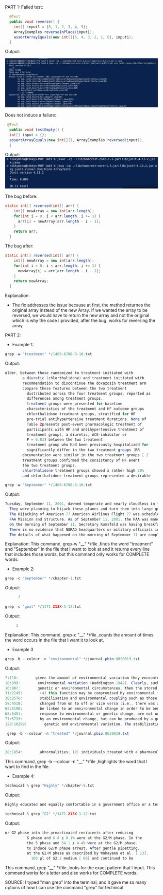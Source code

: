 PART 1:
Failed test:

``` java
  @Test
  public void reverse() {
    int[] input1 = {0, 1, 2, 3, 4, 5};
    ArrayExamples.reverseInPlace(input1);
    assertArrayEquals(new int[]{5, 4, 3, 2, 1, 0}, input1);
  }
```
Output:

![Image](failedOutput.png)


Does not induce a failure:
``` java
 @Test 
  public void testEmpty() {
  int[] input = {};
  assertArrayEquals(new int[]{}, ArrayExamples.reversed(input));
  }
```

Output: 
![Image](passedFailCode.png)

The bug before:
``` java
static int[] reversed(int[] arr) {
    int[] newArray = new int[arr.length];
    for(int i = 0; i < arr.length; i += 1) {
      arr[i] = newArray[arr.length - i - 1];
    }
    return arr;
  }
```
The bug after:
``` java
static int[] reversed(int[] arr) {
    int[] newArray = new int[arr.length];
    for(int i = 0; i < arr.length; i += 1) {
      newArray[i] = arr[arr.length - i - 1];
    }
    return newArray;
  }
```


Explanation: 
- The fix addresses the issue because at first, the method returnes the original array
instead of the new Array. If we wanted the array to be reversed, we would have to return
the new array and not the original which is why the code I provided, after the bug, works
for reversing the array. 

PART 2:
- Example 1:
``` java
grep -w "treatment" */1468-6708-3-10.txt
```

Output:
``` java
older, between those randomized to treatment initiated with
        a diuretic (chlorthalidone) and treatment initiated with
        recommendation to discontinue the doxazosin treatment arm
        compare these features between the two treatment
          distributed across the four treatment groups, reported as
          differences among treatment groups.
          treatment groups were presented for baseline
          characteristics of the treatment and HF outcome groups
          chlorthalidone treatment groups, stratified for HF
          pre-trial antihypertensive treatment durations. None of
          Table 2presents post-event pharmacologic treatment of
          participants with HF and antihypertensive treatment of
          treatment groups, a diuretic, ACE-inhibitor or
          P = 0.83) between the two treatment
          treatment group who had been previously hospitalized for
          significantly differ in the two treatment groups (RR
        documentation were similar in the two treatment groups [ 2
        treatment groups confirmed the consistency of HF event
        the two treatment groups.
        chlorthalidone treatment groups showed a rather high 20%
        and chlorthalidone treatment groups represented a desirable
```

``` java
grep -w "September" */1468-6708-3-10.txt
```

  Output:
  ``` java
  Tuesday, September 11, 2001, dawned temperate and nearly cloudless in the eastern United States. Millions of men and women readied themselves for work. Some made their way to the Twin Towers, the signature structures of the World Trade Center complex in New York City. Others went to Arlington, Virginia, to the Pentagon. Across the Potomac River, the United States Congress was back in session. At the other end of Pennsylvania Avenue, people began to line up for a White House tour. In Sarasota, Florida, President George W. Bush went for an early morning run.
    They were planning to hijack these planes and turn them into large guided missiles, loaded with up to 11,400 gallons of jet fuel. By 8:00 A.M. on the morning of Tuesday, September 11,2001, they had defeated all the security layers that America's civil aviation security system then had in place to prevent a hijacking. The Hijacking of American 11 American Airlines Flight 11 provided nonstop service from Boston to Los Angeles. On September 11, Captain John Ogonowski and First Officer Thomas McGuinness piloted the Boeing 767. It carried its full capacity of nine flight attendants. Eighty-one passengers boarded the flight with them (including the five terrorists).22 The plane took off at 7:59. Just before 8:14, it had climbed to 26,000 feet, not quite its initial assigned cruising altitude of 29,000 feet. All communications and flight profile data were normal. About this time the "Fasten Seatbelt" sign would usually have been turned off and the flight attendants would have begun preparing for cabin service.
    The Hijacking of American 77 American Airlines Flight 77 was scheduled to depart from Washington Dulles for Los Angeles at 8:10. The aircraft was a Boeing 757 piloted by Captain Charles F. Burlingame and First Officer David Charlebois. There were four flight attendants. On September 11, the flight carried 58 passengers.
    FAA Mission and Structure. As of September 11, 2001, the FAA was mandated by law to regulate the safety and security of civil aviation. From an air traffic controller's perspective, that meant maintaining a safe distance between airborne aircraft.
    On the morning of September 11, Secretary Rumsfeld was having breakfast at the Pentagon with a group of members of Congress. He then returned to his office for his daily intelligence briefing. The Secretary was informed of the second strike in New York during the briefing; he resumed the briefing while awaiting more information. After the Pentagon was struck, Secretary Rumsfeld went to the parking lot to assist with rescue efforts.
    There is no evidence that NORAD headquarters or military officials in the NMCC knew-during the morning of September 11-that the Andrews planes were airborne and operating under different rules of engagement.
    The details of what happened on the morning of September 11 are complex, but they play out a simple theme. NORAD and the FAA were unprepared for the type of attacks launched against the United States on September 11, 2001. They struggled, under difficult circumstances, to improvise a homeland defense against an unprecedented challenge they had never before encountered and had never trained to meet.
```

  Explanation:
  This command, grep-w "__" */file ,finds the word "treatment" and "September" in the file that I want to look at and it returns every line that includes those words, but this command only works for COMPLETE words.




- Example 2:
``` java
grep -c "September" */chapter-1.txt
```

Output: 
``` java
      7
```
      
``` java
grep -c "goat" */1471-213X-1-12.txt
```

Output: 
``` java
     1
```

Explanation:
This command, grep-c "__" */file ,counts the amount of times the word occurs in the
file that I want it to look at. 



- Example 3
``` java
grep -b --colour -n "environmental" */journal.pbio.0020019.txt
```
Output:
``` java
7:118:        given the amount of environmental variation they encounter during development and the
10:399:        environmental variation (Waddington 1942). Clearly, such a mechanism would have important
16:987:        genetic or environmental circumstances, then the stored genetic variation will be released,
31:2145:        (4) this function may be compromised by environmental factors, e.g., heat shock.
38:2576:        stabilisation and environmental coupling such as those provided by Hsp90 (Siegal and
58:4518:        changed from on to off or vice versa (i.e., there was a shift in the environmental
65:5190:        be linked to an environmental change in order to be beneficial.
68:5451:        response to environmental or genetic change, are not unique to Hsp90. Indeed, the
71:5733:        by an environmental change, but can be produced by a gene ‘knockout’. These results may go
128:10299:        genetic and environmental variation. The stabilisation of neural activity may have
```

``` java
 grep -b --colour -n "treated" */journal.pbio.0020019.txt
```

Output:
``` java
28:1854:        abnormalities; (2) individuals treated with a pharmacological inhibitor of Hsp90 show
```

This command, grep -b --colour -n "__" */file ,highlights the word that I
want to find in the file. 






- Example 4:
``` java
technical % grep "Highly" */chapter-5.txt
```

Output:
``` java
Highly educated and equally comfortable in a government office or a terrorist
```

``` java
technical % grep "G2" */1471-213X-1-12.txt
```

Output:
``` java
or G2 phase into the preactivated recipients after reducing
          S phase and 6.4 ± 0.1% were at the G2/M phase. In the
          the S phase and 54.1 ± 4.4% were at the G2/M phase.
          to induce G2/M phase arrest. After gentle pipetting,
          at the G2/M phase as described by Wakayama et al. [ 13].
            100 μl of G2.2 medium [ 60] and continued to be
```


This command, grep "__" */file ,looks for the exact pattern that I input. This command
works for a letter and also works for COMPLETE words. 



SOURCE: I typed "man grep" into the terminal, and it gave me so many options of how
I can use the command "grep" for technical. 







